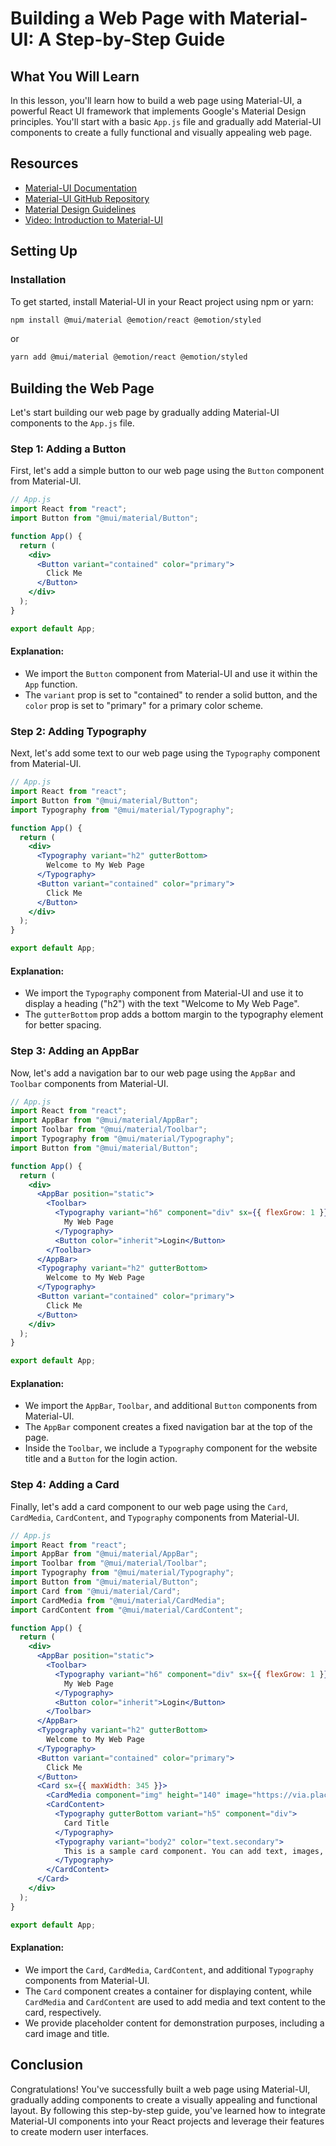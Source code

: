 # Building a Web Page with Material-UI: A Step-by-Step Guide

## What You Will Learn

In this lesson, you'll learn how to build a web page using Material-UI, a powerful React UI framework that implements Google's Material Design principles. You'll start with a basic `App.js` file and gradually add Material-UI components to create a fully functional and visually appealing web page.

## Resources

- [Material-UI Documentation](https://mui.com/)
- [Material-UI GitHub Repository](https://github.com/mui-org/material-ui)
- [Material Design Guidelines](https://material.io/design)
- [Video: Introduction to Material-UI](https://www.youtube.com/watch?v=vyJU9efvUtQ)

## Setting Up

### Installation

To get started, install Material-UI in your React project using npm or yarn:

```bash
npm install @mui/material @emotion/react @emotion/styled
```

or

```bash
yarn add @mui/material @emotion/react @emotion/styled
```

## Building the Web Page

Let's start building our web page by gradually adding Material-UI components to the `App.js` file.

### Step 1: Adding a Button

First, let's add a simple button to our web page using the `Button` component from Material-UI.

```jsx
// App.js
import React from "react";
import Button from "@mui/material/Button";

function App() {
  return (
    <div>
      <Button variant="contained" color="primary">
        Click Me
      </Button>
    </div>
  );
}

export default App;
```

#### Explanation:

- We import the `Button` component from Material-UI and use it within the `App` function.
- The `variant` prop is set to "contained" to render a solid button, and the `color` prop is set to "primary" for a primary color scheme.

### Step 2: Adding Typography

Next, let's add some text to our web page using the `Typography` component from Material-UI.

```jsx
// App.js
import React from "react";
import Button from "@mui/material/Button";
import Typography from "@mui/material/Typography";

function App() {
  return (
    <div>
      <Typography variant="h2" gutterBottom>
        Welcome to My Web Page
      </Typography>
      <Button variant="contained" color="primary">
        Click Me
      </Button>
    </div>
  );
}

export default App;
```

#### Explanation:

- We import the `Typography` component from Material-UI and use it to display a heading ("h2") with the text "Welcome to My Web Page".
- The `gutterBottom` prop adds a bottom margin to the typography element for better spacing.

### Step 3: Adding an AppBar

Now, let's add a navigation bar to our web page using the `AppBar` and `Toolbar` components from Material-UI.

```jsx
// App.js
import React from "react";
import AppBar from "@mui/material/AppBar";
import Toolbar from "@mui/material/Toolbar";
import Typography from "@mui/material/Typography";
import Button from "@mui/material/Button";

function App() {
  return (
    <div>
      <AppBar position="static">
        <Toolbar>
          <Typography variant="h6" component="div" sx={{ flexGrow: 1 }}>
            My Web Page
          </Typography>
          <Button color="inherit">Login</Button>
        </Toolbar>
      </AppBar>
      <Typography variant="h2" gutterBottom>
        Welcome to My Web Page
      </Typography>
      <Button variant="contained" color="primary">
        Click Me
      </Button>
    </div>
  );
}

export default App;
```

#### Explanation:

- We import the `AppBar`, `Toolbar`, and additional `Button` components from Material-UI.
- The `AppBar` component creates a fixed navigation bar at the top of the page.
- Inside the `Toolbar`, we include a `Typography` component for the website title and a `Button` for the login action.

### Step 4: Adding a Card

Finally, let's add a card component to our web page using the `Card`, `CardMedia`, `CardContent`, and `Typography` components from Material-UI.

```jsx
// App.js
import React from "react";
import AppBar from "@mui/material/AppBar";
import Toolbar from "@mui/material/Toolbar";
import Typography from "@mui/material/Typography";
import Button from "@mui/material/Button";
import Card from "@mui/material/Card";
import CardMedia from "@mui/material/CardMedia";
import CardContent from "@mui/material/CardContent";

function App() {
  return (
    <div>
      <AppBar position="static">
        <Toolbar>
          <Typography variant="h6" component="div" sx={{ flexGrow: 1 }}>
            My Web Page
          </Typography>
          <Button color="inherit">Login</Button>
        </Toolbar>
      </AppBar>
      <Typography variant="h2" gutterBottom>
        Welcome to My Web Page
      </Typography>
      <Button variant="contained" color="primary">
        Click Me
      </Button>
      <Card sx={{ maxWidth: 345 }}>
        <CardMedia component="img" height="140" image="https://via.placeholder.com/345x140" alt="Placeholder" />
        <CardContent>
          <Typography gutterBottom variant="h5" component="div">
            Card Title
          </Typography>
          <Typography variant="body2" color="text.secondary">
            This is a sample card component. You can add text, images, and other elements here.
          </Typography>
        </CardContent>
      </Card>
    </div>
  );
}

export default App;
```

#### Explanation:

- We import the `Card`, `CardMedia`, `CardContent`, and additional `Typography` components from Material-UI.
- The `Card` component creates a container for displaying content, while `CardMedia` and `CardContent` are used to add media and text content to the card, respectively.
- We provide placeholder content for demonstration purposes, including a card image and title.

## Conclusion

Congratulations! You've successfully built a web page using Material-UI, gradually adding components to create a visually appealing and functional layout. By following this step-by-step guide, you've learned how to integrate Material-UI components into your React projects and leverage their features to create modern user interfaces.
